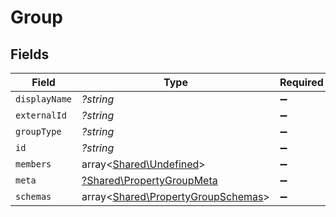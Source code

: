# Group


## Fields

| Field                                                                             | Type                                                                              | Required                                                                          | Description                                                                       |
| --------------------------------------------------------------------------------- | --------------------------------------------------------------------------------- | --------------------------------------------------------------------------------- | --------------------------------------------------------------------------------- |
| `displayName`                                                                     | *?string*                                                                         | :heavy_minus_sign:                                                                | N/A                                                                               |
| `externalId`                                                                      | *?string*                                                                         | :heavy_minus_sign:                                                                | N/A                                                                               |
| `groupType`                                                                       | *?string*                                                                         | :heavy_minus_sign:                                                                | N/A                                                                               |
| `id`                                                                              | *?string*                                                                         | :heavy_minus_sign:                                                                | N/A                                                                               |
| `members`                                                                         | array<[Shared\Undefined](../../Models/Shared/Undefined.md)>                       | :heavy_minus_sign:                                                                | N/A                                                                               |
| `meta`                                                                            | [?Shared\PropertyGroupMeta](../../Models/Shared/PropertyGroupMeta.md)             | :heavy_minus_sign:                                                                | N/A                                                                               |
| `schemas`                                                                         | array<[Shared\PropertyGroupSchemas](../../Models/Shared/PropertyGroupSchemas.md)> | :heavy_minus_sign:                                                                | N/A                                                                               |